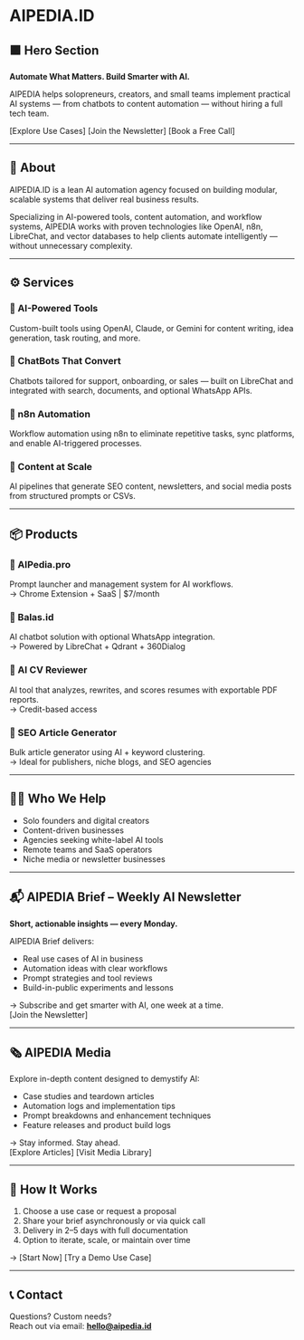 # AIPEDIA.ID

## 🟪 Hero Section

**Automate What Matters. Build Smarter with AI.**

AIPEDIA helps solopreneurs, creators, and small teams implement practical AI systems — from chatbots to content automation — without hiring a full tech team.

[Explore Use Cases] [Join the Newsletter] [Book a Free Call]

---

## 🧩 About

AIPEDIA.ID is a lean AI automation agency focused on building modular, scalable systems that deliver real business results.

Specializing in AI-powered tools, content automation, and workflow systems, AIPEDIA works with proven technologies like OpenAI, n8n, LibreChat, and vector databases to help clients automate intelligently — without unnecessary complexity.

---

## ⚙️ Services

### 🔧 AI-Powered Tools  
Custom-built tools using OpenAI, Claude, or Gemini for content writing, idea generation, task routing, and more.

### 💬 ChatBots That Convert  
Chatbots tailored for support, onboarding, or sales — built on LibreChat and integrated with search, documents, and optional WhatsApp APIs.

### 🔄 n8n Automation  
Workflow automation using n8n to eliminate repetitive tasks, sync platforms, and enable AI-triggered processes.

### 📝 Content at Scale  
AI pipelines that generate SEO content, newsletters, and social media posts from structured prompts or CSVs.

---

## 📦 Products

### 🔹 AIPedia.pro  
Prompt launcher and management system for AI workflows.  
→ Chrome Extension + SaaS | $7/month

### 🔹 Balas.id  
AI chatbot solution with optional WhatsApp integration.  
→ Powered by LibreChat + Qdrant + 360Dialog

### 🔹 AI CV Reviewer  
AI tool that analyzes, rewrites, and scores resumes with exportable PDF reports.  
→ Credit-based access

### 🔹 SEO Article Generator  
Bulk article generator using AI + keyword clustering.  
→ Ideal for publishers, niche blogs, and SEO agencies

---

## 🧑‍💼 Who We Help

- Solo founders and digital creators  
- Content-driven businesses  
- Agencies seeking white-label AI tools  
- Remote teams and SaaS operators  
- Niche media or newsletter businesses

---

## 📬 AIPEDIA Brief – Weekly AI Newsletter

**Short, actionable insights — every Monday.**

AIPEDIA Brief delivers:
- Real use cases of AI in business  
- Automation ideas with clear workflows  
- Prompt strategies and tool reviews  
- Build-in-public experiments and lessons

→ Subscribe and get smarter with AI, one week at a time.  
[Join the Newsletter]

---

## 🗞️ AIPEDIA Media

Explore in-depth content designed to demystify AI:
- Case studies and teardown articles  
- Automation logs and implementation tips  
- Prompt breakdowns and enhancement techniques  
- Feature releases and product build logs

→ Stay informed. Stay ahead.  
[Explore Articles] [Visit Media Library]

---

## 🚀 How It Works

1. Choose a use case or request a proposal  
2. Share your brief asynchronously or via quick call  
3. Delivery in 2–5 days with full documentation  
4. Option to iterate, scale, or maintain over time

→ [Start Now] [Try a Demo Use Case]

---

## 📞 Contact

Questions? Custom needs?  
Reach out via email: **hello@aipedia.id**

